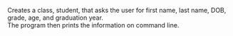 Creates a class, student, that asks the user for first name, last name, DOB, grade, age, and graduation year.\
The program then prints the information on command line. 
